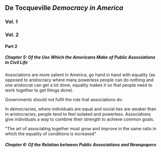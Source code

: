 ## De Tocqueville *Democracy in America*
### Vol. 1
### Vol. 2
#### Part 2
##### Chapter 5: Of the Use Which the Americans Make of Public Associations in Civil Life
Associations are more salient in America, go hand in hand with equality (as opposed to aristocracy where many powerless people can do nothing and one aristocrat can get a lot done, equality makes it so that people need to work together to get things done).

Governments should not fulfil the role that associations do.

In democracies, where individuals are equal and social ties are weaker than in aristocracies, people tend to feel isolated and powerless. Associations give individuals a way to combine their strength to achieve common goals.

"The art of associating together must grow and improve in the same ratio in which the equality of conditions is increased"

##### Chapter 6: Of the Relation between Public Associations and Newspapers
